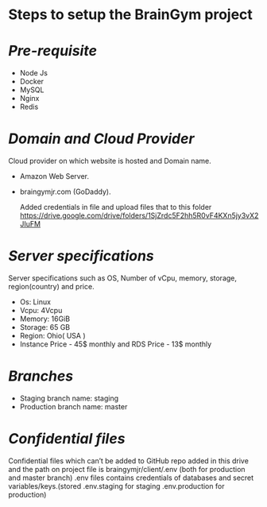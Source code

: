 # Steps to setup the BrainGym project

 # *Pre-requisite*
- Node Js
- Docker
- MySQL
- Nginx
- Redis 

# *Domain and Cloud Provider*
Cloud provider on which website is hosted and Domain name.
- Amazon Web Server.
- braingymjr.com (GoDaddy).

  Added credentials in file and upload files that to this folder https://drive.google.com/drive/folders/1SjZrdc5F2hh5R0vF4KXn5jy3vX2JIuFM
    
# *Server specifications*
Server specifications such as OS, Number of vCpu, memory, storage, region(country) and price.
 - Os: Linux
 - Vcpu: 4Vcpu
 - Memory: 16GiB
 - Storage: 65 GB
 - Region: Ohio( USA )
 - Instance Price - 45$ monthly and RDS Price - 13$ monthly

# *Branches*
- Staging branch name: staging
- Production branch name: master

# *Confidential files*
Confidential files which can’t be added to GitHub repo added in this drive and the path on project file is braingymjr/client/.env (both for production and master branch)
.env files contains credentials of databases and secret variables/keys.(stored .env.staging for staging .env.production for production)
